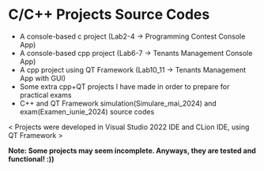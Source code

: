 # C/C++ Projects Source Codes
- A console-based c project (Lab2-4 -> Programming Contest Console App)
- A console-based cpp project (Lab6-7 -> Tenants Management Console App)
- A cpp project using QT Framework (Lab10_11 -> Tenants Management App with GUI)
- Some extra cpp+QT projects I have made in order to prepare for practical exams
- C++ and QT Framework simulation(Simulare_mai_2024) and exam(Examen_iunie_2024) source codes

 < Projects were developed in Visual Studio 2022 IDE and CLion IDE, using QT Framework >
 
 <b>Note: Some projects may seem incomplete. Anyways, they are tested and functional! :))
